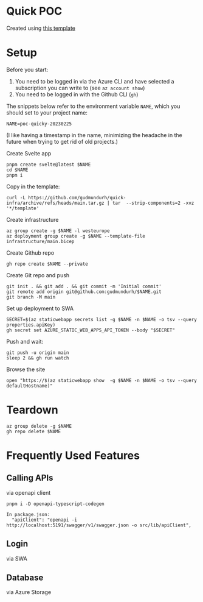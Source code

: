 # Quick POC

Created using [this template](https://github.com/gudmundurh/quick-infra)

# Setup

Before you start:

1. You need to be logged in via the Azure CLI and have selected a subscription you can write to (see `az account show`)
2. You need to be logged in with the Github CLI (`gh`)

The snippets below refer to the environment variable `NAME`, which you should set to your project name:

    NAME=poc-quicky-20230225

(I like having a timestamp in the name, minimizing the headache in the future when trying to get rid of old projects.)

Create Svelte app

    pnpm create svelte@latest $NAME 
    cd $NAME
    pnpm i

Copy in the template:

    curl -L https://github.com/gudmundurh/quick-infra/archive/refs/heads/main.tar.gz | tar  --strip-components=2 -xvz '*/template'

Create infrastructure

    az group create -g $NAME -l westeurope
    az deployment group create -g $NAME --template-file infrastructure/main.bicep

Create Github repo

    gh repo create $NAME --private

Create Git repo and push

    git init . && git add . && git commit -m 'Initial commit'
    git remote add origin git@github.com:gudmundurh/$NAME.git
    git branch -M main

Set up deployment to SWA

    SECRET=$(az staticwebapp secrets list -g $NAME -n $NAME -o tsv --query properties.apiKey)
    gh secret set AZURE_STATIC_WEB_APPS_API_TOKEN --body "$SECRET"

Push and wait:

    git push -u origin main
    sleep 2 && gh run watch

Browse the site

    open "https://$(az staticwebapp show  -g $NAME -n $NAME -o tsv --query defaultHostname)"

# Teardown

    az group delete -g $NAME
    gh repo delete $NAME

# Frequently Used Features

## Calling APIs

via openapi client

    pnpm i -D openapi-typescript-codegen
    
    In package.json:
      "apiClient": "openapi -i http://localhost:5191/swagger/v1/swagger.json -o src/lib/apiClient",

## Login

via SWA

## Database

via Azure Storage
